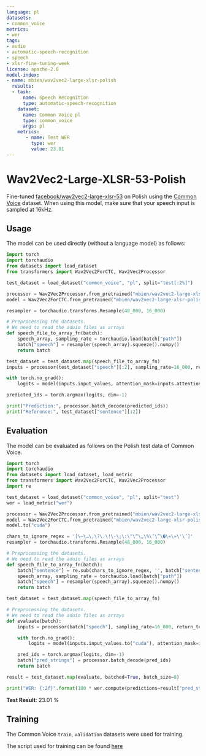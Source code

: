 ```yaml
---
language: pl
datasets:
- common_voice
metrics:
- wer
tags:
- audio
- automatic-speech-recognition
- speech
- xlsr-fine-tuning-week
license: apache-2.0
model-index:
- name: mbien/wav2vec2-large-xlsr-polish
  results:
  - task: 
      name: Speech Recognition
      type: automatic-speech-recognition
    dataset:
      name: Common Voice pl
      type: common_voice
      args: pl
    metrics:
       - name: Test WER
         type: wer
         value: 23.01
---
```


# Wav2Vec2-Large-XLSR-53-Polish

Fine-tuned [facebook/wav2vec2-large-xlsr-53](https://huggingface.co/facebook/wav2vec2-large-xlsr-53) on Polish using the [Common Voice](https://huggingface.co/datasets/common_voice) dataset.
When using this model, make sure that your speech input is sampled at 16kHz.

## Usage

The model can be used directly (without a language model) as follows:

```python
import torch
import torchaudio
from datasets import load_dataset
from transformers import Wav2Vec2ForCTC, Wav2Vec2Processor

test_dataset = load_dataset("common_voice", "pl", split="test[:2%]")

processor = Wav2Vec2Processor.from_pretrained("mbien/wav2vec2-large-xlsr-polish")
model = Wav2Vec2ForCTC.from_pretrained("mbien/wav2vec2-large-xlsr-polish")

resampler = torchaudio.transforms.Resample(48_000, 16_000)

# Preprocessing the datasets.
# We need to read the aduio files as arrays
def speech_file_to_array_fn(batch):
	speech_array, sampling_rate = torchaudio.load(batch["path"])
	batch["speech"] = resampler(speech_array).squeeze().numpy()
	return batch

test_dataset = test_dataset.map(speech_file_to_array_fn)
inputs = processor(test_dataset["speech"][:2], sampling_rate=16_000, return_tensors="pt", padding=True)

with torch.no_grad():
	logits = model(inputs.input_values, attention_mask=inputs.attention_mask).logits

predicted_ids = torch.argmax(logits, dim=-1)

print("Prediction:", processor.batch_decode(predicted_ids))
print("Reference:", test_dataset["sentence"][:2])
```


## Evaluation

The model can be evaluated as follows on the Polish test data of Common Voice.


```python
import torch
import torchaudio
from datasets import load_dataset, load_metric
from transformers import Wav2Vec2ForCTC, Wav2Vec2Processor
import re

test_dataset = load_dataset("common_voice", "pl", split="test")
wer = load_metric("wer")

processor = Wav2Vec2Processor.from_pretrained("mbien/wav2vec2-large-xlsr-polish")
model = Wav2Vec2ForCTC.from_pretrained("mbien/wav2vec2-large-xlsr-polish")
model.to("cuda")

chars_to_ignore_regex = '[\—\…\,\?\.\!\-\;\:\"\“\„\%\‘\”\�\«\»\'\’]'
resampler = torchaudio.transforms.Resample(48_000, 16_000)

# Preprocessing the datasets.
# We need to read the aduio files as arrays
def speech_file_to_array_fn(batch):
	batch["sentence"] = re.sub(chars_to_ignore_regex, '', batch["sentence"]).lower()
	speech_array, sampling_rate = torchaudio.load(batch["path"])
	batch["speech"] = resampler(speech_array).squeeze().numpy()
	return batch

test_dataset = test_dataset.map(speech_file_to_array_fn)

# Preprocessing the datasets.
# We need to read the aduio files as arrays
def evaluate(batch):
	inputs = processor(batch["speech"], sampling_rate=16_000, return_tensors="pt", padding=True)

	with torch.no_grad():
		logits = model(inputs.input_values.to("cuda"), attention_mask=inputs.attention_mask.to("cuda")).logits

	pred_ids = torch.argmax(logits, dim=-1)
	batch["pred_strings"] = processor.batch_decode(pred_ids)
	return batch

result = test_dataset.map(evaluate, batched=True, batch_size=8)

print("WER: {:2f}".format(100 * wer.compute(predictions=result["pred_strings"], references=result["sentence"])))
```

**Test Result**: 23.01 %


## Training

The Common Voice `train`, `validation` datasets were used for training.

The script used for training can be found [here](https://colab.research.google.com/drive/1DvrFMoKp9h3zk_eXrJF2s4_TGDHh0tMc?usp=sharing)